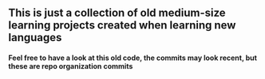 ## This is just a collection of old medium-size learning projects created when learning new languages

#### Feel free to have a look at this old code, the commits may look recent, but these are repo organization commits
